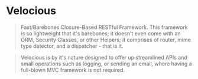 # Velocious
>Fast/Barebones Closure-Based RESTful Framework.  This framework is so lightweight that it's barebones; it doesn't even come with an ORM, Security Classes, or other Helpers; it comprises of router, mime type detector, and a dispatcher - that is it.

>Velocious is by it's nature designed to offer up streamlined APIs and small operations such as logging, or sending an email, where having a full-blown MVC framework is not required.


